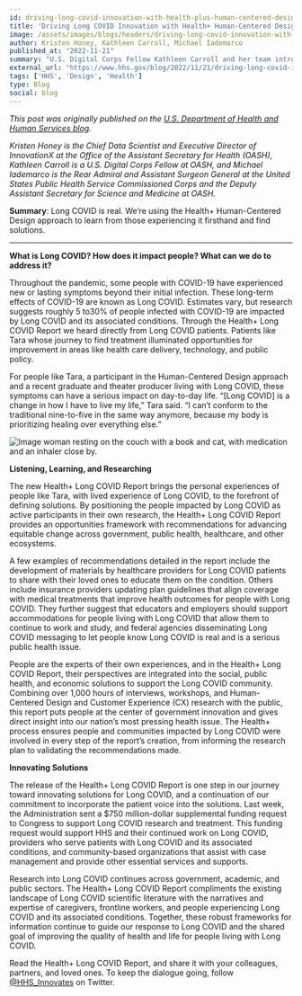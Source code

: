 ```yaml
---
id: driving-long-covid-innovation-with-health-plus-human-centered-design
title: 'Driving Long COVID Innovation with Health+ Human-Centered Design'
image: /assets/images/blogs/headers/driving-long-covid-innovation-with-health-plus-human-centered-design.png
author: Kristen Honey, Kathleen Carroll, Michael Iademarco
published_at: "2022-11-21"
summary: "U.S. Digital Corps Fellow Kathleen Carroll and her team introduce the Health+ Long COVID Report, which  centers the voices of people living with Long COVID and was written with over 1,000 hours of interviews, workshops, and research. The report provides an opportunities framework and recommendations for advancing equitable change."
external_url: "https://www.hhs.gov/blog/2022/11/21/driving-long-covid-innovation-with-health-plus-human-centered-design.html"
tags: ['HHS', 'Design', 'Health']
type: Blog
social: blog
---
```

*This post was originally published on the [U.S. Department of Health and Human Services blog](https://www.hhs.gov/blog/2022/11/21/driving-long-covid-innovation-with-health-plus-human-centered-design.html).*  

*Kristen Honey is the Chief Data Scientist and Executive Director of InnovationX at the Office of the Assistant Secretary for Health (OASH), Kathleen Carroll is a U.S. Digital Corps Fellow at OASH, and Michael Iademarco is the Rear Admiral and Assistant Surgeon General at the United States Public Health Service Commissioned Corps and the Deputy Assistant Secretary for Science and Medicine at OASH.*

**Summary**: Long COVID is real. We’re using the Health+ Human-Centered Design approach to learn from those experiencing it firsthand and find solutions.

---

**What is Long COVID? How does it impact people? What can we do to address it?**

Throughout the pandemic, some people with COVID-19 have experienced new or lasting symptoms beyond their initial infection. These long-term effects of COVID-19 are known as Long COVID. Estimates vary, but research suggests roughly 5 to30% of people infected with COVID-19 are impacted by Long COVID and its associated conditions. Through the Health+ Long COVID Report we heard directly from Long COVID patients. Patients like Tara whose journey to find treatment illuminated opportunities for improvement in areas like health care delivery, technology, and public policy.

For people like Tara, a participant in the Human-Centered Design approach and a recent graduate and theater producer living with Long COVID, these symptoms can have a serious impact on day-to-day life.  “[Long COVID] is a change in how I have to live my life,” Tara said. “I can’t conform to the traditional nine-to-five in the same way anymore, because my body is prioritizing healing over everything else.”

<div>
  <img src="{{site.baseurl}}/assets/images/blogs/blog-graphic.webp" alt="Image woman resting on the couch with a book and cat, with medication and an inhaler close by."/>
</div>

**Listening, Learning, and Researching**

The new Health+ Long COVID Report brings the personal experiences of people like Tara, with lived experience of Long COVID, to the forefront of defining solutions. By positioning the people impacted by Long COVID as active participants in their own research, the Health+ Long COVID Report provides an opportunities framework with recommendations for advancing equitable change across government, public health, healthcare, and other ecosystems.

A few examples of recommendations detailed in the report include the development of materials by healthcare providers for Long COVID patients to share with their loved ones to educate them on the condition. Others include insurance providers updating plan guidelines that align coverage with medical treatments that improve health outcomes for people with Long COVID. They further suggest that educators and employers should support accommodations for people living with Long COVID that allow them to continue to work and study, and federal agencies disseminating Long COVID messaging to let people know Long COVID is real and is a serious public health issue.

People are the experts of their own experiences, and in the Health+ Long COVID Report, their perspectives are integrated into the social, public health, and economic solutions to support the Long COVID community. Combining over 1,000 hours of interviews, workshops, and Human-Centered Design and Customer Experience (CX) research with the public, this report puts people at the center of government innovation and gives direct insight into our nation’s most pressing health issue. The Health+ process ensures people and communities impacted by Long COVID were involved in every step of the report’s creation, from informing the research plan to validating the recommendations made.

**Innovating Solutions**

The release of the Health+ Long COVID Report is one step in our journey toward innovating solutions for Long COVID, and a continuation of our commitment to incorporate the patient voice into the solutions. Last week, the Administration sent a $750 million-dollar supplemental funding request to Congress to support Long COVID research and treatment. This funding request would support HHS and their continued work on Long COVID, providers who serve patients with Long COVID and its associated conditions, and community-based organizations that assist with case management and provide other essential services and supports.

Research into Long COVID continues across government, academic, and public sectors. The Health+ Long COVID Report compliments the existing landscape of Long COVID scientific literature with the narratives and expertise of caregivers, frontline workers, and people experiencing Long COVID and its associated conditions. Together, these robust frameworks for information continue to guide our response to Long COVID and the shared goal of improving the quality of health and life for people living with Long COVID.

Read the Health+ Long COVID Report, and share it with your colleagues, partners, and loved ones. To keep the dialogue going, follow [@HHS_Innovates](https://twitter.com/HHS_Innovate) on Twitter.
